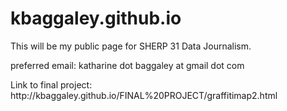 kbaggaley.github.io
===================

This will be my public page for SHERP 31 Data Journalism.

<p> preferred email: katharine dot baggaley at gmail dot com </p>

<p>Link to final project: http://kbaggaley.github.io/FINAL%20PROJECT/graffitimap2.html </p>
